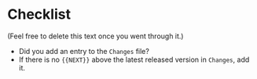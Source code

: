 Checklist
=========
(Feel free to delete this text once you went through it.)

- Did you add an entry to the `Changes` file?
- If there is no `{{NEXT}}` above the latest released version in `Changes`, add
  it.

